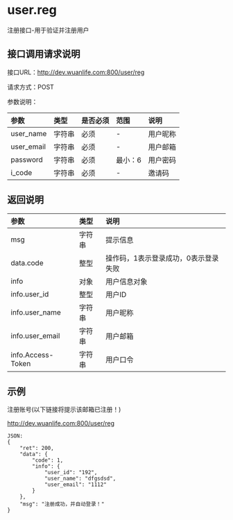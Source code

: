 # user.reg

注册接口-用于验证并注册用户

## 接口调用请求说明

接口URL：http://dev.wuanlife.com:800/user/reg

请求方式：POST

参数说明：

|参数|类型|是否必须|范围|说明|
|:--|:--|:--|:--|:--|
|user_name| 字符串 |   必须   |-|         用户昵称|
|user_email   | 字符串|   必须  |-|         用户邮箱|
|password| 字符串 |   必须   | 最小：6|           用户密码|
|i_code|字符串|必须|-|邀请码|

## 返回说明

|参数|类型|说明|
|:--|:--|:--|
|msg        |   字符串 |提示信息|
|data.code         | 整型 |  操作码，1表示登录成功，0表示登录失败|
|info         | 对象 | 用户信息对象|
|info.user_id  | 整型  | 用户ID|
|info.user_name| 字符串| 用户昵称|
|info.user_email   | 字符串| 用户邮箱|
|info.Access-Token|字符串|用户口令|

## 示例

注册账号(以下链接将提示该邮箱已注册！)

http://dev.wuanlife.com:800/user/reg

    JSON:
    {
        "ret": 200,
        "data": {
            "code": 1,
            "info": {
                "user_id": "192",
                "user_name": "dfgsdsd",
                "user_email": "1112"
            }
        },
        "msg": "注册成功，并自动登录！"
    }
